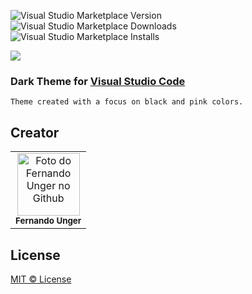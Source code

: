 ![Visual Studio Marketplace Version](https://img.shields.io/visual-studio-marketplace/v/fernandounger.unger-theme?color=E11F84&label=Visual%20Studio%20Marketplace&logo=visual-studio-code&style=for-the-badge)
![Visual Studio Marketplace Downloads](https://img.shields.io/visual-studio-marketplace/d/fernandounger.unger-theme?color=E11F84&style=for-the-badge)
![Visual Studio Marketplace Installs](https://img.shields.io/visual-studio-marketplace/i/fernandounger.unger-theme?color=E11F84&style=for-the-badge)

![](https://vscode-themes.nyc3.cdn.digitaloceanspaces.com/profiles/KpicrNXHhZYEuAePIeCX5MEqpZh2/rTy2xCI4-default.jpeg)


### Dark Theme for [Visual Studio Code](https://code.visualstudio.com/)

```
Theme created with a focus on black and pink colors.
```

## Creator

<table>
    <td align="center">
      <a href="https://github.com/fernandounger/">
        <img src="https://avatars.githubusercontent.com/fernandounger" width="100px;" alt="Foto do Fernando Unger no Github"/><br>
          </a>
        <sub>
          <b>Fernando Unger</b>
        </sub>
    </td>
</table>

## License

[MIT © License](https://github.com/fernandounger/Unger-Theme/blob/master/LICENSE)

